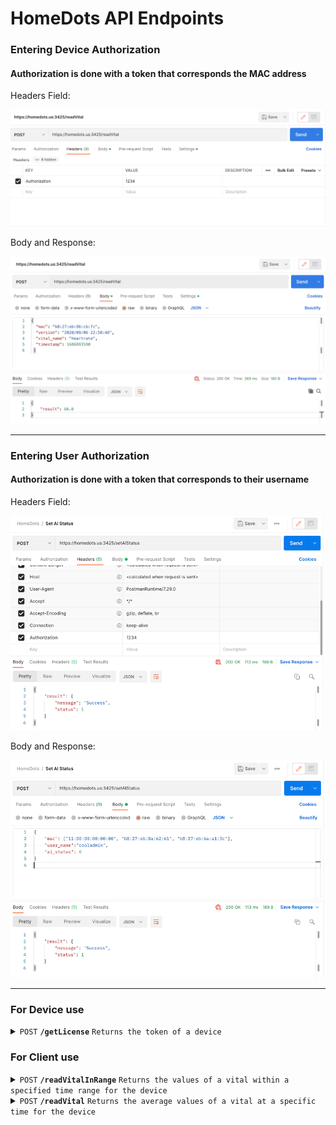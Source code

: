 # HomeDots API Endpoints

### Entering Device Authorization
#### Authorization is done with a token that corresponds the MAC address

Headers Field:

![img_1.png](assets/img_1.png)

Body and Response:

![img.png](assets/img.png)

---

### Entering User Authorization
#### Authorization is done with a token that corresponds to their username

Headers Field:

![img_3.png](assets/img_3.png)

Body and Response:

![img_4.png](assets/img_4.png)

---

### For Device use

<!-- Get License -->
<details>
 <summary><code>POST</code> <code><b>/getLicense</b></code> <code>Returns the token of a device</code></summary>

_Requires Device Authorization:_ `No` \
_Requires User Authorization:_ `Yes`

##### Body Parameters

> | name         | type     | data type | description                   |
> |--------------|----------|-----------|-------------------------------|
> | `mac`        | required | string    | The mac address of the device |
> | `user_name`  | required | string    | The name of the user          |

##### Responses

> | http code | content-type       | response                                                           |
> |-----------|--------------------|--------------------------------------------------------------------|
> | `200`     | `application/json` | `{"result": {"status": 1,"token": "1234"}}`                        |
> | `404`     | `application/json` | `{"result": {"status": 0}}`                                        |
> | `400`     | `application/json` | `{'result': {'message': "Invalid MAC address (or other errors)"}}` |
> | `401`     | `application/json` | `{'result': {'message': "Unauthorized"}}`                          |

##### Example cURL

> ```bash
> curl --location 'https://homedots.us:3425/getLicense' \
> --header 'Authorization: mySecREtToK3n' \
> --header 'Content-Type: application/json' \
> --data '{
> "mac": "00:00:00:00:00:88",
> "user_name": "adminofhomedot"
> }'
> ```

---
</details>

### For Client use

<!-- Read Vital in Range -->
<details>
 <summary><code>POST</code> <code><b>/readVitalInRange</b></code> <code>Returns the values of a vital within a specified time range for the device</code></summary>

_Requires Device Authorization:_ `Yes` \
_Requires User Authorization:_ `No`

##### Body Parameters

> | name              | type     | data type | description                                                                |
> |-------------------|----------|-----------|----------------------------------------------------------------------------|
> | `mac`             | required | string    | The mac address of the device                                              |
> | `vital_name`      | required | string    | Name of the vital ('heartrate', 'respiratoryrate', 'systolic', 'diastolic' |
> | `start_timestamp` | required | integer   | Start of range in UNIX (i.e. 1686885098)                                   |
> | `end_timestamp`   | required | integer   | End of range in UNIX   (i.e. 1686985098)                                   |

##### Responses

> | http code | content-type       | response                                                           |
> |-----------|--------------------|--------------------------------------------------------------------|
> | `200`     | `application/json` | `{"result": [80.22, 93.24, ...]}`                                  |
> | `404`     | `application/json` | `{"result": {"status": 0}}`                                        |
> | `400`     | `application/json` | `{'result': {'message': "Invalid MAC address (or other errors)"}}` |
> | `401`     | `application/json` | `{'result': {'message': "Unauthorized"}}`                          |

##### Example cURL

> ```bash
> curl --location 'https://homedots.us:3425/readVitalInRange' \
> --header 'Authorization: 1234' \
> --header 'Content-Type: application/json' \
> --data '{
> "mac": "00:00:00:00:00:88",
> "vital_name": "heartrate",
> "start_timestamp": 1686893432,
> "end_timestamp": 1686893432 }'
> ```

---
</details>

<!-- Read Vital -->
<details>
 <summary><code>POST</code> <code><b>/readVital</b></code> <code>Returns the average values of a vital at a specific time for the device</code></summary>

_Requires Device Authorization:_ `Yes` \
_Requires User Authorization:_ `No`

##### Body Parameters

> | name            | type     | data type | description                                                                |
> |-----------------|----------|-----------|----------------------------------------------------------------------------|
> | `mac`           | required | string    | The mac address of the device                                              |
> | `vital_name`    | required | string    | Name of the vital ('heartrate', 'respiratoryrate', 'systolic', 'diastolic' |
> | `timestamp`     | required | integer   | Time in UNIX (i.e. 1686885098)                                             |

##### Responses

> | http code | content-type       | response                                                           |
> |-----------|--------------------|--------------------------------------------------------------------|
> | `200`     | `application/json` | `{"result": 59.81}`                                                |
> | `404`     | `application/json` | `{"message": "No data with 5 seconds of timestamp"}`               |
> | `400`     | `application/json` | `{'result': {'message': "Invalid MAC address (or other errors)"}}` |
> | `401`     | `application/json` | `{'result': {'message': "Unauthorized"}}`                          |

##### Example cURL

> ```bash
> curl --location 'https://homedots.us:3425/readVital' \
> --header 'Authorization: 1234' \
> --header 'Content-Type: application/json' \
> --data '{
> "mac": "00:00:00:00:00:88",
> "vital_name": "heartrate",
> "timestamp": 1686893432 }'
> ```

---
</details>
